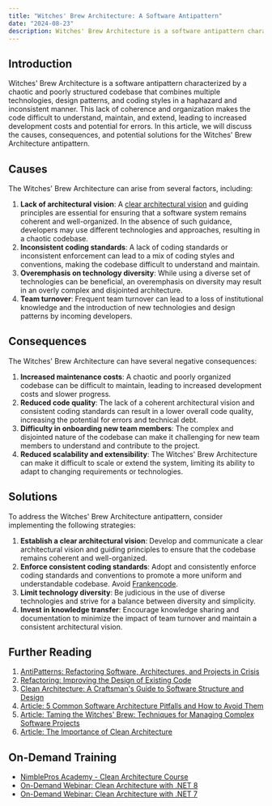 ```yaml
---
title: "Witches' Brew Architecture: A Software Antipattern"
date: "2024-08-23"
description: Witches' Brew Architecture is a software antipattern characterized by a chaotic and poorly structured codebase that combines multiple technologies, design patterns, and coding styles in a haphazard and inconsistent manner.
---
```


## Introduction

Witches' Brew Architecture is a software antipattern characterized by a chaotic and poorly structured codebase that combines multiple technologies, design patterns, and coding styles in a haphazard and inconsistent manner. This lack of coherence and organization makes the code difficult to understand, maintain, and extend, leading to increased development costs and potential for errors. In this article, we will discuss the causes, consequences, and potential solutions for the Witches' Brew Architecture antipattern.

## Causes

The Witches' Brew Architecture can arise from several factors, including:

1. **Lack of architectural vision**: A [clear architectural vision](/practices/common-architectural-vision) and guiding principles are essential for ensuring that a software system remains coherent and well-organized. In the absence of such guidance, developers may use different technologies and approaches, resulting in a chaotic codebase.
2. **Inconsistent coding standards**: A lack of coding standards or inconsistent enforcement can lead to a mix of coding styles and conventions, making the codebase difficult to understand and maintain.
3. **Overemphasis on technology diversity**: While using a diverse set of technologies can be beneficial, an overemphasis on diversity may result in an overly complex and disjointed architecture.
4. **Team turnover**: Frequent team turnover can lead to a loss of institutional knowledge and the introduction of new technologies and design patterns by incoming developers.

## Consequences

The Witches' Brew Architecture can have several negative consequences:

1. **Increased maintenance costs**: A chaotic and poorly organized codebase can be difficult to maintain, leading to increased development costs and slower progress.
2. **Reduced code quality**: The lack of a coherent architectural vision and consistent coding standards can result in a lower overall code quality, increasing the potential for errors and technical debt.
3. **Difficulty in onboarding new team members**: The complex and disjointed nature of the codebase can make it challenging for new team members to understand and contribute to the project.
4. **Reduced scalability and extensibility**: The Witches' Brew Architecture can make it difficult to scale or extend the system, limiting its ability to adapt to changing requirements or technologies.

## Solutions

To address the Witches' Brew Architecture antipattern, consider implementing the following strategies:

1. **Establish a clear architectural vision**: Develop and communicate a clear architectural vision and guiding principles to ensure that the codebase remains coherent and well-organized.
2. **Enforce consistent coding standards**: Adopt and consistently enforce coding standards and conventions to promote a more uniform and understandable codebase. Avoid [Frankencode](frankencode).
3. **Limit technology diversity**: Be judicious in the use of diverse technologies and strive for a balance between diversity and simplicity.
4. **Invest in knowledge transfer**: Encourage knowledge sharing and documentation to minimize the impact of team turnover and maintain a consistent architectural vision.

## Further Reading

1. [AntiPatterns: Refactoring Software, Architectures, and Projects in Crisis](https://amzn.to/3L2EMxS)
2. [Refactoring: Improving the Design of Existing Code](https://amzn.to/3Avm5Oz)
3. [Clean Architecture: A Craftsman's Guide to Software Structure and Design](https://amzn.to/3LAAWOk)
4. [Article: 5 Common Software Architecture Pitfalls and How to Avoid Them](https://www.toptal.com/software/software-architecture-pitfalls)
5. [Article: Taming the Witches' Brew: Techniques for Managing Complex Software Projects](https://www.infoq.com/articles/taming-witches-brew/)
6. [Article: The Importance of Clean Architecture](https://blog.nimblepros.com/blogs/the-importance-of-clean-architecture/)

## On-Demand Training

- [NimblePros Academy - Clean Architecture Course](https://bit.ly/3WQ8Cvq)
- [On-Demand Webinar: Clean Architecture with .NET 8](https://mailchi.mp/nimblepros/clean-architecture-dotnet-8-recording)
- [On-Demand Webinar: Clean Architecture with .NET 7](https://mailchi.mp/nimblepros/wgcplkrex4)


